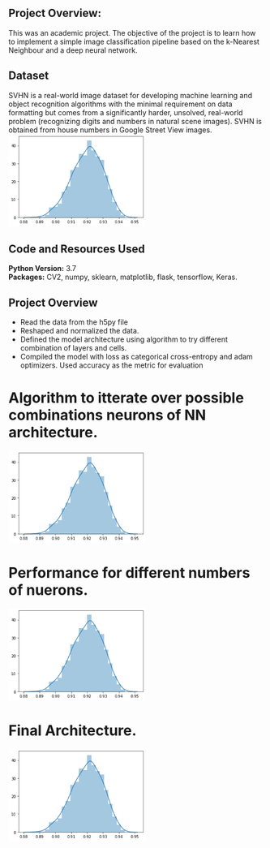 ## Project Overview:
This was an academic project. The objective of the project is to learn how to implement a simple image classification pipeline based on the k-Nearest Neighbour and a deep neural network.

## Dataset
SVHN is a real-world image dataset for developing machine learning and object recognition algorithms with the 
minimal requirement on data formatting but comes from a significantly harder, unsolved, real-world problem 
(recognizing digits and numbers in natural scene images). SVHN is obtained from house numbers in Google 
Street View images.
<img target="_blank" src="https://github.com/kalpesh22-21/Cement_Strength_Predictor/blob/main/Accuracy.png" width=270>

## Code and Resources Used 
**Python Version:** 3.7  
**Packages:**  CV2, numpy, sklearn, matplotlib, flask, tensorflow, Keras.

## Project Overview
* Read the data from the h5py file
* Reshaped and normalized the data.
* Defined the model architecture using algorithm to try different combination of layers and cells.
* Compiled the model with loss as categorical cross-entropy and adam optimizers. Used accuracy as the 
metric for evaluation

# Algorithm to itterate over possible combinations neurons of NN architecture.
<img target="_blank" src="https://github.com/kalpesh22-21/Cement_Strength_Predictor/blob/main/Accuracy.png" width=270>

# Performance for different numbers of nuerons.
<img target="_blank" src="https://github.com/kalpesh22-21/Cement_Strength_Predictor/blob/main/Accuracy.png" width=270>

# Final Architecture.
<img target="_blank" src="https://github.com/kalpesh22-21/Cement_Strength_Predictor/blob/main/Accuracy.png" width=270>
